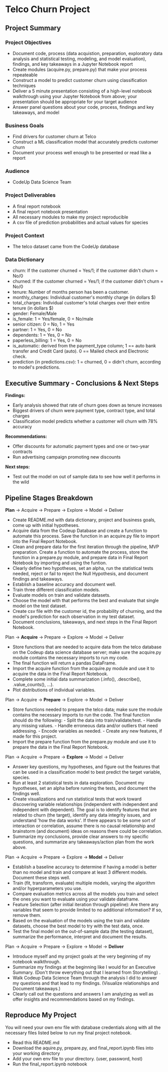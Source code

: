 # Telco Churn Project

## Project Summary
### Project Objectives
- Document code, process (data acquistion, preparation, exploratory data analysis and statistical testing, modeling, and model evaluation), findings, and key takeaways in a Jupyter Notebook report
- Create modules (acquire.py, prepare.py) that make your process repeateable
- Construct a model to predict customer churn using classification techniques
- Deliver a 5 minute presentation consisting of a high-level notebook walkthrough using your Jupyter Notebook from above; your presentation should be appropriate for your target audience
- Answer panel questions about your code, process, findings and key takeaways, and model

### Business Goals
- Find drivers for customer churn at Telco
- Construct a ML classification model that accurately predicts customer churn
- Document your process well enough to be presented or read like a report

### Audience
- CodeUp Data Science Team

### Project Deliverables
- A final report notebook
- A final report notebook presentation
- All necessary modules to make my project reproducible
- A csv file of prediction probabilities and actual values for species

### Project Context
- The telco dataset came from the CodeUp database

### Data Dictionary
- churn: If the customer churned = Yes/1; if the customer didn't churn = No/0
- churned: If the customer churned = Yes/1; if the customer didn't churn = No/0
- tenure: Number of months person has been a customer.
- monthly_charges: Individual customer's monthly charge (in dollars $)
- total_charges: Individual customer's total charges over their entire tenure (in dollars $)
- gender: Female/Male
- is_female: 1 = Yes/female, 0 = No/male
- senior citizen: 0 = No, 1 = Yes
- partner: 1 = Yes, 0 = No
- dependents: 1 = Yes, 0 = No
- paperless_billing: 1 = Yes, 0 = No
- is_automatic: derived from the payment_type column; 1 == auto bank transfer and Credit Card (auto). 0 == Mailed check and Electronic check.
- prediction (in predictions.csv): 1 = churned, 0 = didn't churn, according to model's predictions.

## Executive Summary - Conclusions & Next Steps
**Findings:**
- Early analysis showed that rate of churn goes down as tenure increases
- Biggest drivers of churn were payment type, contract type, and total charges
- Classification model predicts whether a customer will churn with 78% accuracy

**Recommendations:**
- Offer discounts for automatic payment types and one or two-year contracts
- Run advertising campaign promoting new discounts

**Next steps:**
- Test out the model on out of sample data to see how well it performs in the wild

## Pipeline Stages Breakdown
**Plan** -> Acquire -> Prepare -> Explore -> Model -> Deliver
- Create README.md with data dictionary, project and business goals, come up with initial hypotheses.
- Acquire data from the Codeup Database and create a function to automate this process. Save the function in an acquire.py file to import into the Final Report Notebook.
- Clean and prepare data for the first iteration through the pipeline, MVP preparation. Create a function to automate the process, store the function in a prepare.py module, and prepare data in Final Report Notebook by importing and using the funtion.
- Clearly define two hypotheses, set an alpha, run the statistical tests needed, reject or fail to reject the Null Hypothesis, and document findings and takeaways.
- Establish a baseline accuracy and document well.
- Train three different classification models.
- Evaluate models on train and validate datasets.
- Choose the model with that performs the best and evaluate that single model on the test dataset.
- Create csv file with the customer id, the probability of churning, and the model's prediction for each observation in my test dataset.
- Document conclusions, takeaways, and next steps in the Final Report Notebook.

Plan -> **Acquire** -> Prepare -> Explore -> Model -> Deliver
- Store functions that are needed to acquire data from the telco database on the Codeup data science database server; make sure the acquire.py module contains the necessary imports to run my code.
- The final function will return a pandas DataFrame.
- Import the acquire function from the acquire.py module and use it to acquire the data in the Final Report Notebook.
- Complete some initial data summarization (.info(), .describe(), .value_counts(), ...).
- Plot distributions of individual variables.

Plan -> Acquire -> **Prepare** -> Explore -> Model -> Deliver
- Store functions needed to prepare the telco data; make sure the module contains the necessary imports to run the code. The final function should do the following: - Split the data into train/validate/test. - Handle any missing values. - Handle erroneous data and/or outliers that need addressing. - Encode variables as needed. - Create any new features, if made for this project.
- Import the prepare function from the prepare.py module and use it to prepare the data in the Final Report Notebook.

Plan -> Acquire -> Prepare -> **Explore** -> Model -> Deliver
- Answer key questions, my hypotheses, and figure out the features that can be used in a classification model to best predict the target variable, species.
- Run at least 2 statistical tests in data exploration. Document my hypotheses, set an alpha before running the tests, and document the findings well.
- Create visualizations and run statistical tests that work toward discovering variable relationships (independent with independent and independent with dependent). The goal is to identify features that are related to churn (the target), identify any data integrity issues, and understand 'how the data works'. If there appears to be some sort of interaction or correlation, assume there is no causal relationship and brainstorm (and document) ideas on reasons there could be correlation.
- Summarize my conclusions, provide clear answers to my specific questions, and summarize any takeaways/action plan from the work above.

Plan -> Acquire -> Prepare -> Explore -> **Model** -> Deliver
- Establish a baseline accuracy to determine if having a model is better than no model and train and compare at least 3 different models. Document these steps well.
- Train (fit, transform, evaluate) multiple models, varying the algorithm and/or hyperparameters you use.
- Compare evaluation metrics across all the models you train and select the ones you want to evaluate using your validate dataframe.
- Feature Selection (after initial iteration through pipeline): Are there any variables that seem to provide limited to no additional information? If so, remove them.
- Based on the evaluation of the models using the train and validate datasets, choose the best model to try with the test data, once.
- Test the final model on the out-of-sample data (the testing dataset), summarize the performance, interpret and document the results.

Plan -> Acquire -> Prepare -> Explore -> Model -> **Deliver**
- Introduce myself and my project goals at the very beginning of my notebook walkthrough.
- Summarize my findings at the beginning like I would for an Executive Summary. (Don't throw everything out that I learned from Storytelling) .
- Walk Codeup Data Science Team through the analysis I did to answer my questions and that lead to my findings. (Visualize relationships and Document takeaways.)
- Clearly call out the questions and answers I am analyzing as well as offer insights and recommendations based on my findings.

## Reproduce My Project
You will need your own env file with database credentials along with all the necessary files listed below to run my final project notebook.
- Read this README.md
- Download the aquire.py, prepare.py, and final_report.ipynb files into your working directory
- Add your own env file to your directory. (user, password, host)
- Run the final_report.ipynb notebook